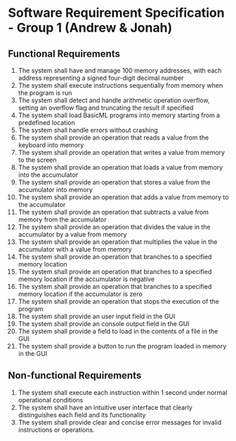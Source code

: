 # Software Requirement Specification - Group 1 (Andrew & Jonah)

## Functional Requirements
1. The system shall have and manage 100 memory addresses, with each address representing a signed four-digit decimal number
2. The system shall execute instructions sequentially from memory when the program is run
3. The system shall detect and handle arithmetic operation overflow, setting an overflow flag and truncating the result if specified
4. The system shall load BasicML programs into memory starting from a predefined location
5. The system shall handle errors without crashing
6. The system shall provide an operation that reads a value from the keyboard into memory 
7. The system shall provide an operation that writes a value from memory to the screen 
8. The system shall provide an operation that loads a value from memory into the accumulator 
9. The system shall provide an operation that stores a value from the accumulator into memory 
10. The system shall provide an operation that adds a value from memory to the accumulator 
11. The system shall provide an operation that subtracts a value from memory from the accumulator 
12. The system shall provide an operation that divides the value in the accumulator by a value from memory 
13. The system shall provide an operation that multiplies the value in the accumulator with a value from memory 
14. The system shall provide an operation that branches to a specified memory location 
15. The system shall provide an operation that branches to a specified memory location if the accumulator is negative 
16. The system shall provide an operation that branches to a specified memory location if the accumulator is zero 
17. The system shall provide an operation that stops the execution of the program 
18. The system shall provide an user input field in the GUI
19. The system shall provide an console output field in the GUI
20. The system shall provide a field to load in the contents of a file in the GUI
21. The system shall provide a button to run the program loaded in memory in the GUI


## Non-functional Requirements
1. The system shall execute each instruction within 1 second under normal operational conditions
2. The system shall have an intuitive user interface that clearly distinguishes each field and its functionality
3. The system shall provide clear and concise error messages for invalid instructions or operations.


